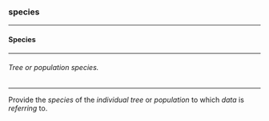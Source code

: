 ### species



------
#### Species



------
###### Tree or population species.



------
Provide the *species* of the *individual tree* or *population* to which *data* is *referring* to.